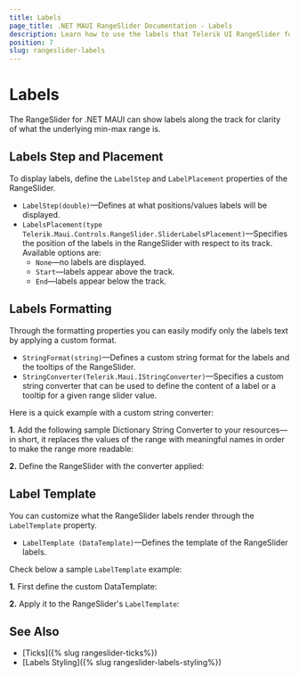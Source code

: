 ```yaml
---
title: Labels
page_title: .NET MAUI RangeSlider Documentation - Labels
description: Learn how to use the labels that Telerik UI RangeSlider for .NET MAUI control provides.
position: 7
slug: rangeslider-labels
---
```


# Labels

The RangeSlider for .NET MAUI can show labels along the track for clarity of what the underlying min-max range is.

## Labels Step and Placement

To display labels, define the `LabelStep` and `LabelPlacement` properties of the RangeSlider.

* `LabelStep(double)`&mdash;Defines at what positions/values labels will be displayed.
* `LabelsPlacement(type Telerik.Maui.Controls.RangeSlider.SliderLabelsPlacement)`&mdash;Specifies the position of the labels in the RangeSlider with respect to its track. Available options are:
    * `None`&mdash;no labels are displayed.
    * `Start`&mdash;labels appear above the track.
    * `End`&mdash;labels appear below the track.

## Labels Formatting

Through the formatting properties you can easily modify only the labels text by applying a custom format. 

* `StringFormat(string)`&mdash;Defines a custom string format for the labels and the tooltips of the RangeSlider.
* `StringConverter(Telerik.Maui.IStringConverter)`&mdash;Specifies a custom string converter that can be used to define the content of a label or a tooltip for a given range slider value.

Here is a quick example with a custom string converter:

**1.** Add the following sample Dictionary String Converter to your resources&mdash;in short, it replaces the values of the range with meaningful names in order to make the range more readable:

<snippet id='rangeslider-labels-stringconverter-dictionary' />

**2.** Define the RangeSlider with the converter applied:

<snippet id='rangeslider-labels-stringconverter' />

## Label Template

You can customize what the RangeSlider labels render through the `LabelTemplate` property.

* `LabelTemplate (DataTemplate)`&mdash;Defines the template of the RangeSlider labels.

Check below a sample `LabelTemplate` example:

**1.** First define the custom DataTemplate:

<snippet id='rangeslider-labels-labeltemplate' />

**2.** Apply it to the RangeSlider's `LabelTemplate`:

<snippet id='rangeslider-labels-labeltemplate-xaml' />

## See Also

- [Ticks]({% slug rangeslider-ticks%})
- [Labels Styling]({% slug rangeslider-labels-styling%})